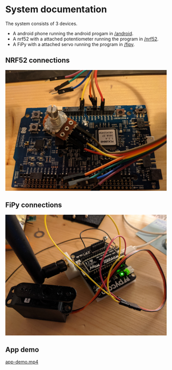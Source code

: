 # System documentation
The system consists of 3 devices.
- A android phone running the android progam in [/android](/android).
- A nrf52 with a attached potentiometer running the program in [/nrf52](/nrf52).
- A FiPy with a attached servo running the program in [/fipy](/fipy).

## NRF52 connections
![NRF52-with-potentiometer.jpg](NRF52-with-potentiometer.jpg)

## FiPy connections
![fipy-with-servo.jpg](fipy-with-servo.jpg)

## App demo
[app-demo.mp4](app-demo.mp4)